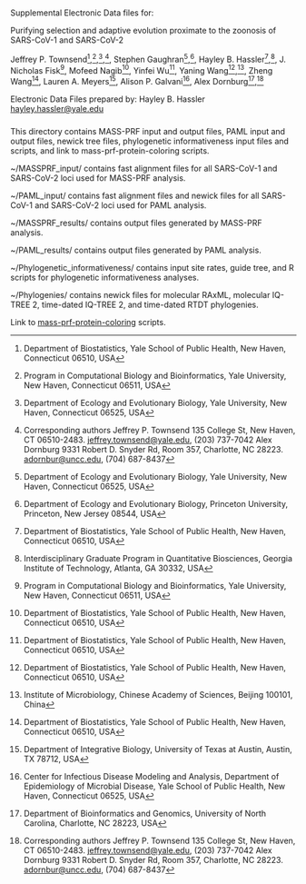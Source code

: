###

Supplemental Electronic Data files for:

Purifying selection and adaptive evolution proximate to the zoonosis of SARS-CoV-1 and SARS-CoV-2 

Jeffrey P. Townsend[^1],[^2],[^3],[^\*], Stephen Gaughran[^3],[^4], Hayley B. Hassler[^1],[^5], J. Nicholas Fisk[^2], Mofeed Nagib[^1], Yinfei Wu[^1], Yaning Wang[^1],[^6], Zheng Wang[^1], Lauren A. Meyers[^7], Alison P. Galvani[^8], Alex Dornburg[^9],[^\*]


[^1]: Department of Biostatistics, Yale School of Public Health, New Haven, Connecticut 06510, USA
[^2]: Program in Computational Biology and Bioinformatics, Yale University, New Haven, Connecticut 06511, USA
[^3]: Department of Ecology and Evolutionary Biology, Yale University, New Haven, Connecticut 06525, USA
[^4]: Department of Ecology and Evolutionary Biology, Princeton University, Princeton, New Jersey 08544, USA
[^5]: Interdisciplinary Graduate Program in Quantitative Biosciences, Georgia Institute of Technology, Atlanta, GA 30332, USA
[^6]: Institute of Microbiology, Chinese Academy of Sciences, Beijing 100101, China
[^7]: Department of Integrative Biology, University of Texas at Austin, Austin, TX 78712, USA
[^8]: Center for Infectious Disease Modeling and Analysis, Department of Epidemiology of Microbial Disease, Yale School of Public Health, New Haven, Connecticut 06525, USA
[^9]: Department of Bioinformatics and Genomics, University of North Carolina, Charlotte, NC 28223, USA


[^\*]: Corresponding authors
  Jeffrey P. Townsend
  135 College St, New Haven, CT 06510-2483. jeffrey.townsend@yale.edu, (203) 737-7042
  Alex Dornburg
  9331 Robert D. Snyder Rd, Room 357, Charlotte, NC 28223. adornbur@uncc.edu, (704) 687-8437

Electronic Data Files prepared by:
Hayley B. Hassler
hayley.hassler@yale.edu


###

This directory contains MASS-PRF input and output files, PAML input and output files, newick tree files, phylogenetic informativeness input files and scripts, and link to mass-prf-protein-coloring scripts.

~/MASSPRF_input/ contains fast alignment files for all SARS-CoV-1 and SARS-CoV-2 loci used for MASS-PRF analysis.

~/PAML_input/ contains fast alignment files and newick files for all SARS-CoV-1 and SARS-CoV-2 loci used for PAML analysis.

~/MASSPRF_results/ contains output files generated by MASS-PRF analysis.

~/PAML_results/ contains output files generated by PAML analysis.

~/Phylogenetic_informativeness/ contains input site rates, guide tree, and R scripts for phylogenetic informativeness analyses.

~/Phylogenies/ contains newick files for molecular RAxML, molecular IQ-TREE 2, time-dated IQ-TREE 2, and time-dated RTDT phylogenies.

Link to [mass-prf-protein-coloring](https://github.com/Townsend-Lab-Yale/massprf-protein-coloring) scripts.


